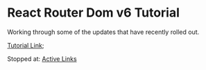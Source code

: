 # React Router Dom v6 Tutorial
Working through some of the updates that have recently rolled out.

[Tutorial Link](https://github.com/remix-run/react-router/blob/main/docs/getting-started/tutorial.md);

Stopped at:
[Active Links](https://github.com/remix-run/react-router/blob/main/docs/getting-started/tutorial.md#active-links)